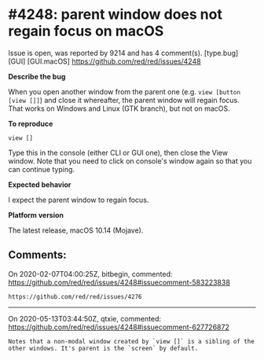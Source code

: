 
#4248: parent window does not regain focus on macOS
================================================================================
Issue is open, was reported by 9214 and has 4 comment(s).
[type.bug] [GUI] [GUI.macOS]
<https://github.com/red/red/issues/4248>

**Describe the bug**

When you open another window from the parent one (e.g. `view [button [view []]`) and close it whereafter, the parent window will regain focus. That works on Windows and Linux (GTK branch), but not on macOS.

**To reproduce**

```red
view []
```

Type this in the console (either CLI or GUI one), then close the View window. Note that you need to click on console's window again so that you can continue typing.

**Expected behavior**

I expect the parent window to regain focus.

**Platform version**

The latest release, macOS 10.14 (Mojave).



Comments:
--------------------------------------------------------------------------------

On 2020-02-07T04:00:25Z, bitbegin, commented:
<https://github.com/red/red/issues/4248#issuecomment-583223838>

    https://github.com/red/red/issues/4276

--------------------------------------------------------------------------------

On 2020-05-13T03:44:50Z, qtxie, commented:
<https://github.com/red/red/issues/4248#issuecomment-627726872>

    Notes that a non-modal window created by `view []` is a sibling of the other windows. It's parent is the `screen` by default. 

